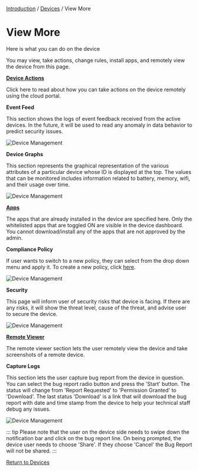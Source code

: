 [Introduction](../../index.md) / [Devices](../index.md) / View More

# View More

Here is what you can do on the device

You may view, take actions, change rules, install apps, and remotely view the device from this page.

[**Device Actions**](actions/index.md)

Click here to read about how you can take actions on the device remotely using the cloud portal.

**Event Feed**

This section shows the logs of event feedback received from the active devices. In the future, it will be used to read any anomaly in data behavior to predict security issues.

![Device Management](https://documentation-media.s3.amazonaws.com/images/6_DM.width-800.png?AWSAccessKeyId=AKIAJHOTEM5S4GAN2SGA)

**Device Graphs**

This section represents the graphical representation of the various attributes of a particular device whose ID is displayed at the top. The values that can be monitored includes information related to battery, memory, wifi, and their usage over time.

![Device Management](https://documentation-media.s3.amazonaws.com/images/7_DM.width-800.png?AWSAccessKeyId=AKIAJHOTEM5S4GAN2SGA)

[**Apps**](app-management/index.md)

The apps that are already installed in the device are specified here. Only the whitelisted apps that are toggled ON are visible in the device dashboard. You cannot download/install any of the apps that are not approved by the admin.

**Compliance Policy**

If user wants to switch to a new policy, they can select from the drop down menu and apply it. To create a new policy, click [here](../../policy-management/index.md).

![Device Management](https://documentation-media.s3.amazonaws.com/images/8_DM.width-800.png?AWSAccessKeyId=AKIAJHOTEM5S4GAN2SGA)

**Security**

This page will inform user of security risks that device is facing. If there are any risks, it will show the threat level, cause of the threat, and advise user to secure the device.

![Device Management](https://documentation-media.s3.amazonaws.com/images/9_DM.width-800.png?AWSAccessKeyId=AKIAJHOTEM5S4GAN2SGA)

[**Remote Viewer**](remote-viewer/index.md)

The remote viewer section lets the user remotely view the device and take screenshots of a remote device.

**Capture Logs**

This section lets the user capture bug report from the device in question. You can select the bug report radio button and press the 'Start' button. The status will change from 'Report Requested' to 'Permission Granted' to 'Download'. The last status 'Download' is a link that will download the bug report with date and time stamp from the device to help your technical staff debug any issues.

![Device Management](https://documentation-media.s3.amazonaws.com/images/10_DM.width-800.png?AWSAccessKeyId=AKIAJHOTEM5S4GAN2SGA)

::: tip
Please note that the user on the device side needs to swipe down the notification bar and click on the bug report line. On being prompted, the device user needs to choose 'Share'. If they choose 'Cancel' the Bug Report will not be shared.
:::

[Return to Devices](../index.md)
